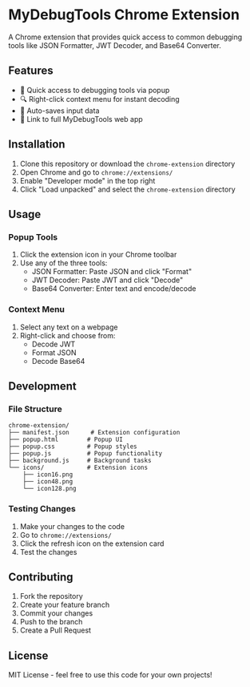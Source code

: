 # MyDebugTools Chrome Extension

A Chrome extension that provides quick access to common debugging tools like JSON Formatter, JWT Decoder, and Base64 Converter.

## Features

- 🚀 Quick access to debugging tools via popup
- 🔍 Right-click context menu for instant decoding
- 💾 Auto-saves input data
- 🔗 Link to full MyDebugTools web app

## Installation

1. Clone this repository or download the `chrome-extension` directory
2. Open Chrome and go to `chrome://extensions/`
3. Enable "Developer mode" in the top right
4. Click "Load unpacked" and select the `chrome-extension` directory

## Usage

### Popup Tools
1. Click the extension icon in your Chrome toolbar
2. Use any of the three tools:
   - JSON Formatter: Paste JSON and click "Format"
   - JWT Decoder: Paste JWT and click "Decode"
   - Base64 Converter: Enter text and encode/decode

### Context Menu
1. Select any text on a webpage
2. Right-click and choose from:
   - Decode JWT
   - Format JSON
   - Decode Base64

## Development

### File Structure
```
chrome-extension/
├── manifest.json      # Extension configuration
├── popup.html        # Popup UI
├── popup.css         # Popup styles
├── popup.js          # Popup functionality
├── background.js     # Background tasks
└── icons/            # Extension icons
    ├── icon16.png
    ├── icon48.png
    └── icon128.png
```

### Testing Changes
1. Make your changes to the code
2. Go to `chrome://extensions/`
3. Click the refresh icon on the extension card
4. Test the changes

## Contributing

1. Fork the repository
2. Create your feature branch
3. Commit your changes
4. Push to the branch
5. Create a Pull Request

## License

MIT License - feel free to use this code for your own projects! 
